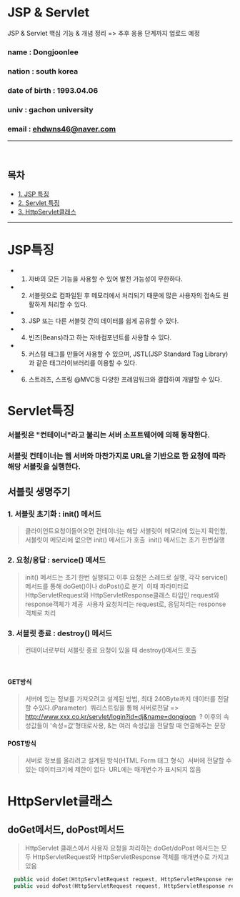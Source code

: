 # JSP & Servlet
JSP & Servlet 핵심 기능 & 개념 정리 => 추후 응용 단계까지 업로드 예정

### name :  Dongjoonlee 
### nation : south korea
### date of birth : 1993.04.06
### univ : gachon university
### email : ehdwns46@naver.com

<hr/>
<br/>

## 목차

* [1. JSP 특징](#JSP특징)
* [2. Servlet 특징](#Servlet특징)
* [3. HttpServlet클래스](#HttpServlet클래스)

---


# JSP특징

- 1. 자바의 모든 기능을 사용할 수 있어 발전 가능성이 무한하다.
- 2. 서블릿으로 컴파일된 후 메모리에서 처리되기 때문에 많은 사용자의 접속도 원활하게 처리할 수 있다.
- 3. JSP 또는 다른 서블릿 간의 데이터를 쉽게 공유할 수 있다.
- 4. 빈즈(Beans)라고 하는 자바컴포넌트를 사용할 수 있다.
- 5. 커스텀 태그를 만들어 사용할 수 있으며, JSTL(JSP Standard Tag Library)과 같은 태그라이브러리를 이용할 수 있다.
- 6. 스트러츠, 스프링 @MVC등 다양한 프레임워크와 결합하여 개발할 수 있다.

# Servlet특징
### 서블릿은 "컨테이너"라고 불리는 서버 소프트웨어에 의해 동작한다.
### 서블릿 컨테이너는 웹 서버와 마찬가지로 URL을 기반으로 한 요청에 따라 해당 서블릿을 실행한다.

## 서블릿 생명주기
### 1. 서블릿 초기화 : init() 메서드
> 클라이언트요청이들어오면 컨테이너는 해당 서블릿이 메모리에 있는지 확인함, 서블릿이 메모리에 없으면 init() 메서드가 호출
  init() 메서드는 초기 한번실행

### 2. 요청/응답 : service() 메서드
> init() 메서드는 초기 한번 실행되고 이후 요청은 스레드로 실행, 각각 service() 메서드를 통해 doGet()이나 doPost()로 분기
  이때 파라미터로 HttpServletRequest와 HttpServletResponse클래스 타입인 request와 response객체가 제공
  사용자 요청처리는 request로, 응답처리는 response 객체로 처리

### 3. 서블릿 종료 : destroy() 메서드
> 컨테이너로부터 서블릿 종료 요청이 있을 때 destroy()메서드 호출

<br/>

#### GET방식
> 서버에 있는 정보를 가져오려고 설계된 방법, 최대 240Byte까지 데이터를 전달할 수있다.(Parameter)
  쿼리스트링을 통해 서버로전달 => http://www.xxx.co.kr/servlet/login?id=dj&name=dongjoon
  ? 이후의 속성값들이 '속성=값'형태로사용, &는 여러 속성값을 전달할 때 연결해주는 문장
  
#### POST방식
> 서버로 정보를 올리려고 설계된 방식(HTML Form 태그 형식)
  서버에 전달할 수있는 데이터크기에 제한이 없다
  URL에는 매개변수가 표시되지 않음
  
  
 # HttpServlet클래스
 ## doGet메서드, doPost메서드
 > HttpServlet 클래스에서 사용자 요청을 처리하는 doGet/doPost 메서드는 모두 HttpServletRequest와 HttpServletResponse 객체를 매개변수로 가지고있음

```swift
  public void doGet(HttpServletRequest request, HttpServletResponse response)
  public void doPost(HttpServletRequest request, HttpServletResponse response)
```

